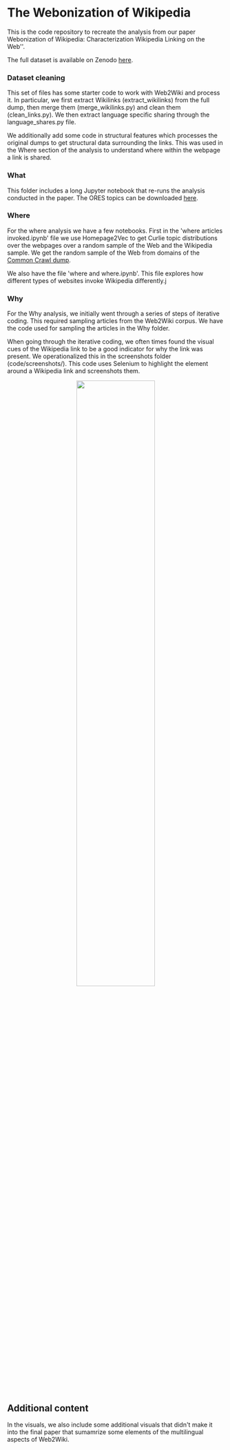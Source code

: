 # The Webonization of Wikipedia

This is the code repository to recreate the analysis from our paper Webonization of Wikipedia: Characterization Wikipedia Linking on the Web''.

The full dataset is available on Zenodo [here](https://zenodo.org/).

### Dataset cleaning
This set of files has some starter code to work with Web2Wiki and process it. In particular, we first extract Wikilinks (extract_wikilinks) from the full dump, then merge them (merge_wikilinks.py) and clean them (clean_links.py). We then extract language specific sharing through the language_shares.py file.

We additionally add some code in structural features which processes the original dumps to get structural data surrounding the links. This was used in the Where section of the analysis to understand where within the webpage a link is shared. 

### What
This folder includes a long Jupyter notebook that re-runs the analysis conducted in the paper. The ORES topics can be downloaded [here](https://figshare.com/articles/dataset/Topics_for_each_Wikipedia_Article_across_Languages/12127434).

### Where
For the where analysis we have a few notebooks. First in the 'where articles invoked.ipynb' file we use Homepage2Vec to get Curlie topic distributions over the webpages over a random sample of the Web and the Wikipedia sample. We get the random sample of the Web from domains of the [Common Crawl dump](https://commoncrawl.org/2021/03/february-march-2021-crawl-archive-now-available/). 

We also have the file 'where and where.ipynb'. This file explores how different types of websites invoke Wikipedia differently.j

### Why
For the Why analysis, we initially went through a series of steps of iterative coding. This required sampling articles from the Web2Wiki corpus. We have the code used for sampling the articles in the Why folder.

When going through the iterative coding, we often times found the visual cues of the Wikipedia link to be a good indicator for why the link was present. We operationalized this in the screenshots folder (code/screenshots/). This code uses Selenium to highlight the element around a Wikipedia link and screenshots them. 
<p align="center">
<img src="https://i.ibb.co/y6QSdTS/8-clean.png"  width="60%">
</p>

## Additional content
In the visuals, we also include some additional visuals that didn't make it into the final paper that sumamrize some elements of the multilingual aspects of Web2Wiki. 
